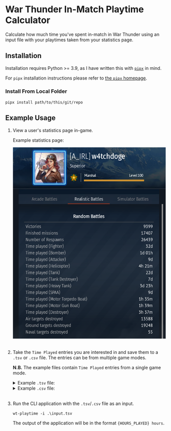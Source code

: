 # War Thunder In-Match Playtime Calculator

Calculate how much time you've spent in-match in War Thunder using an input file with your playtimes taken from your statistics page.

## Installation

Installation requires Python >= 3.9, as I have written this with [`pipx`](https://pipx.pypa.io/stable/) in mind.

For `pipx` installation instructions please refer to [the `pipx` homepage](https://pipx.pypa.io/stable/).

### Install From Local Folder

```console
pipx install path/to/this/git/repo
```

## Example Usage

1. View a user's statistics page in-game.

    Example statistics page:

    <img src="./res/my-profile-stats-page.png" width="" height="600px" alt="A screenshot of my statistics page viewing Realistic Battles that has been taken while in War Thunder">
    <br />
    <br />

2. Take the `Time Played` entries you are interested in and save them to a `.tsv` or `.csv` file. The entries can be from multiple game modes.

    **N.B.** The example files contain `Time Played` entries from a single game mode.

    <details>
    <summary> Example <code>.tsv</code> file:</summary>

    ```
    Time played (fighter)	32d
    Time played (Bomber)	1d 01h
    Time played (Attacker)	9d
    Time played (Helicopter)	4h 18m
    Time played (Tank)	22d
    Time played (Tank Destroyer)	7d
    Time played (Heavy Tank)	3d 23h
    Time played (SPAA)	8d
    Time played (Motor Torpedo Boat)	1h 35m
    Time played (Motor Gun Boat)	1h 39m
    Time played (Destroyer)	3h 37m
    ```

    </details>

    <details>
    <summary>Example <code>.csv</code> file:</summary>

    ```
    Time played (fighter), 32d
    Time played (Bomber), 1d 01h
    Time played (Attacker), 9d
    Time played (Helicopter), 4h 18m
    Time played (Tank), 22d
    Time played (Tank Destroyer), 7d
    Time played (Heavy Tank), 3d 23h
    Time played (SPAA), 8d
    Time played (Motor Torpedo Boat), 1h 35m
    Time played (Motor Gun Boat), 1h 39m
    Time played (Destroyer), 3h 37m
    ```

    </details>
    <br />

3. Run the CLI application with the `.tsv`/`.csv` file as an input.

    ```console
    wt-playtime -i .\input.tsv
    ```

    The output of the application will be in the format `{HOURS_PLAYED} hours`.
